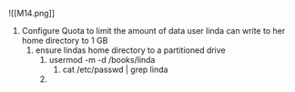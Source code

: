 ![[M14.png]]

1. Configure Quota to limit the amount of data user linda can write to her home directory to 1 GB
	1. ensure lindas home directory to a partitioned drive
		1. usermod -m -d /books/linda
			1. cat /etc/passwd | grep linda
		2. 